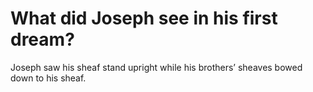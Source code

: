 # What did Joseph see in his first dream?

Joseph saw his sheaf stand upright while his brothers’ sheaves bowed down to his sheaf.
